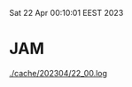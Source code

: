 Sat 22 Apr 00:10:01 EEST 2023
# JAM
<a href='./cache/202304/22_00.log'>./cache/202304/22_00.log</a>
